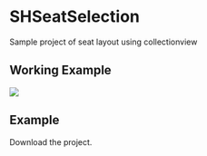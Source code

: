 # SHSeatSelection
Sample project of seat layout using collectionview 

## Working Example 
<img src="/Screenshots/SHSeatSelection.gif" />


## Example
Download the project. 
